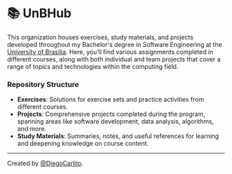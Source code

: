 # 📚 UnBHub

This organization houses exercises, study materials, and projects developed throughout my Bachelor's degree in Software Engineering at the [University of Brasília](https://international.unb.br/). Here, you’ll find various assignments completed in different courses, along with both individual and team projects that cover a range of topics and technologies within the computing field.

### Repository Structure

- **Exercises**: Solutions for exercise sets and practice activities from different courses.
- **Projects**: Comprehensive projects completed during the program, spanning areas like software development, data analysis, algorithms, and more.
- **Study Materials**: Summaries, notes, and useful references for learning and deepening knowledge on course content.

---

Created by [@DiegoCarlito](https://github.com/DiegoCarlito).

